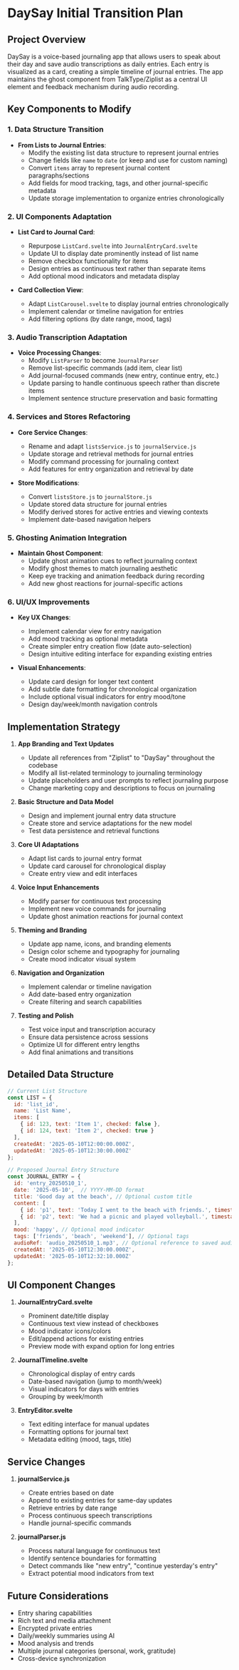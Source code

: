 # DaySay Initial Transition Plan

## Project Overview
DaySay is a voice-based journaling app that allows users to speak about their day and save audio transcriptions as daily entries. Each entry is visualized as a card, creating a simple timeline of journal entries. The app maintains the ghost component from TalkType/Ziplist as a central UI element and feedback mechanism during audio recording.

## Key Components to Modify

### 1. Data Structure Transition
- **From Lists to Journal Entries**: 
  - Modify the existing list data structure to represent journal entries
  - Change fields like `name` to `date` (or keep and use for custom naming)
  - Convert `items` array to represent journal content paragraphs/sections
  - Add fields for mood tracking, tags, and other journal-specific metadata
  - Update storage implementation to organize entries chronologically

### 2. UI Components Adaptation
- **List Card to Journal Card**:
  - Repurpose `ListCard.svelte` into `JournalEntryCard.svelte`
  - Update UI to display date prominently instead of list name
  - Remove checkbox functionality for items
  - Design entries as continuous text rather than separate items
  - Add optional mood indicators and metadata display
  
- **Card Collection View**:
  - Adapt `ListCarousel.svelte` to display journal entries chronologically
  - Implement calendar or timeline navigation for entries
  - Add filtering options (by date range, mood, tags)

### 3. Audio Transcription Adaptation
- **Voice Processing Changes**:
  - Modify `ListParser` to become `JournalParser` 
  - Remove list-specific commands (add item, clear list)
  - Add journal-focused commands (new entry, continue entry, etc.)
  - Update parsing to handle continuous speech rather than discrete items
  - Implement sentence structure preservation and basic formatting

### 4. Services and Stores Refactoring
- **Core Service Changes**:
  - Rename and adapt `listsService.js` to `journalService.js`
  - Update storage and retrieval methods for journal entries
  - Modify command processing for journaling context
  - Add features for entry organization and retrieval by date
  
- **Store Modifications**:
  - Convert `listsStore.js` to `journalStore.js`
  - Update stored data structure for journal entries
  - Modify derived stores for active entries and viewing contexts
  - Implement date-based navigation helpers

### 5. Ghosting Animation Integration
- **Maintain Ghost Component**:
  - Update ghost animation cues to reflect journaling context
  - Modify ghost themes to match journaling aesthetic
  - Keep eye tracking and animation feedback during recording
  - Add new ghost reactions for journal-specific actions

### 6. UI/UX Improvements
- **Key UX Changes**:
  - Implement calendar view for entry navigation
  - Add mood tracking as optional metadata
  - Create simpler entry creation flow (date auto-selection)
  - Design intuitive editing interface for expanding existing entries
  
- **Visual Enhancements**:
  - Update card design for longer text content
  - Add subtle date formatting for chronological organization
  - Include optional visual indicators for entry mood/tone
  - Design day/week/month navigation controls

## Implementation Strategy

1. **App Branding and Text Updates**
   - Update all references from "Ziplist" to "DaySay" throughout the codebase
   - Modify all list-related terminology to journaling terminology
   - Update placeholders and user prompts to reflect journaling purpose
   - Change marketing copy and descriptions to focus on journaling

2. **Basic Structure and Data Model**
   - Design and implement journal entry data structure
   - Create store and service adaptations for the new model
   - Test data persistence and retrieval functions

3. **Core UI Adaptations**
   - Adapt list cards to journal entry format
   - Update card carousel for chronological display
   - Create entry view and edit interfaces

4. **Voice Input Enhancements**
   - Modify parser for continuous text processing
   - Implement new voice commands for journaling
   - Update ghost animation reactions for journal context

5. **Theming and Branding**
   - Update app name, icons, and branding elements
   - Design color scheme and typography for journaling
   - Create mood indicator visual system

6. **Navigation and Organization**
   - Implement calendar or timeline navigation
   - Add date-based entry organization
   - Create filtering and search capabilities

7. **Testing and Polish**
   - Test voice input and transcription accuracy
   - Ensure data persistence across sessions
   - Optimize UI for different entry lengths
   - Add final animations and transitions

## Detailed Data Structure

```javascript
// Current List Structure
const LIST = {
  id: 'list_id',
  name: 'List Name',
  items: [
    { id: 123, text: 'Item 1', checked: false },
    { id: 124, text: 'Item 2', checked: true }
  ],
  createdAt: '2025-05-10T12:00:00.000Z',
  updatedAt: '2025-05-10T12:30:00.000Z'
};

// Proposed Journal Entry Structure
const JOURNAL_ENTRY = {
  id: 'entry_20250510_1',
  date: '2025-05-10',  // YYYY-MM-DD format
  title: 'Good day at the beach', // Optional custom title
  content: [
    { id: 'p1', text: 'Today I went to the beach with friends.', timestamp: '12:30:00' },
    { id: 'p2', text: 'We had a picnic and played volleyball.', timestamp: '12:30:45' }
  ],
  mood: 'happy', // Optional mood indicator
  tags: ['friends', 'beach', 'weekend'], // Optional tags
  audioRef: 'audio_20250510_1.mp3', // Optional reference to saved audio
  createdAt: '2025-05-10T12:30:00.000Z',
  updatedAt: '2025-05-10T12:32:10.000Z'
};
```

## UI Component Changes

1. **JournalEntryCard.svelte**
   - Prominent date/title display
   - Continuous text view instead of checkboxes
   - Mood indicator icons/colors
   - Edit/append actions for existing entries
   - Preview mode with expand option for long entries

2. **JournalTimeline.svelte**
   - Chronological display of entry cards
   - Date-based navigation (jump to month/week)
   - Visual indicators for days with entries
   - Grouping by week/month

3. **EntryEditor.svelte**
   - Text editing interface for manual updates
   - Formatting options for journal text
   - Metadata editing (mood, tags, title)

## Service Changes

1. **journalService.js**
   - Create entries based on date
   - Append to existing entries for same-day updates
   - Retrieve entries by date range
   - Process continuous speech transcriptions
   - Handle journal-specific commands

2. **journalParser.js**
   - Process natural language for continuous text
   - Identify sentence boundaries for formatting
   - Detect commands like "new entry", "continue yesterday's entry"
   - Extract potential mood indicators from text

## Future Considerations
- Entry sharing capabilities
- Rich text and media attachment
- Encrypted private entries
- Daily/weekly summaries using AI
- Mood analysis and trends
- Multiple journal categories (personal, work, gratitude)
- Cross-device synchronization